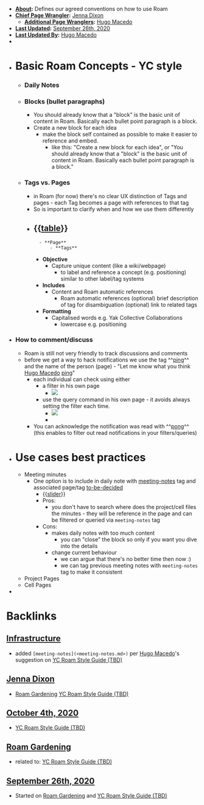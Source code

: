 - **[About](<About.md>):** Defines our agreed conventions on how to use Roam
- **[Chief Page Wrangler](<Chief Page Wrangler.md>):** [Jenna Dixon](<Jenna Dixon.md>)
    - **[Additional Page Wranglers](<Additional Page Wranglers.md>):** [Hugo Macedo](<Hugo Macedo.md>) 
- **[Last Updated](<Last Updated.md>):** [September 26th, 2020](<September 26th, 2020.md>)
- **[Last Updated By](<Last Updated By.md>):** [Hugo Macedo](<Hugo Macedo.md>) 
-  
- # Basic Roam Concepts - YC style
    - ### Daily Notes
    - ### Blocks (bullet paragraphs)
        - You should already know that a "block" is the basic unit of content in Roam. Basically each bullet point paragraph is a block.
        - Create a new block for each idea
            - make the block self contained as possible to make it easier to reference and embed.
                - like this: "Create a new block for each idea", or "You should already know that a "block" is the basic unit of content in Roam. Basically each bullet point paragraph is a block."
    - ### Tags vs. Pages
        - in Roam (for now) there's no clear UX distinction of Tags and pages - each Tag becomes a page with references to that tag
        - So is important to clarify when and how we use them differently
        - {{[table](<table.md>)}}
            -  
                - **Page**
                    - **Tags**
            - **Objective**
                - Capture unique content (like a wiki/webpage)
                    - to label and reference a concept (e.g. positioning)
similar to other label/tag systems
            - **Includes**
                - Content
and Roam automatic references
                    - Roam automatic references
(optional) brief description of tag for disambiguation
(optional) link to related tags
            - **Formatting**
                - Capitalised words 
e.g. Yak Collective Collaborations
                    - lowercase
e.g. positioning
- ### How to comment/discuss
    - Roam is still not very friendly to track discussions and comments
    - before we get a way to hack notifications we use the tag ^^[ping](<ping.md>)^^ and the name of the person (page) -  "Let me know what you think [Hugo Macedo](<Hugo Macedo.md>) [ping](<ping.md>)" 
        - each individual can check using either
            - a filter in his own page
                - ![](https://firebasestorage.googleapis.com/v0/b/firescript-577a2.appspot.com/o/imgs%2Fapp%2FArtOfGig%2FA4wkLwLDhW.png?alt=media&token=ffc365bc-8c4b-44ce-a2ec-62bbc55e15c1)
            - use the query command in his own page - it avoids always setting the filter each time.
                - ![](https://firebasestorage.googleapis.com/v0/b/firescript-577a2.appspot.com/o/imgs%2Fapp%2FArtOfGig%2FQ42qOI-5xG.png?alt=media&token=ef45b04e-cd66-4ce3-b2dd-ae77c22d4fd2)
                - 
        - You can acknowledge the notification was read with ^^[pong](<pong.md>)^^ (this enables to filter out read notifications in your filters/queries)
- # Use cases best practices
    - Meeting minutes
        - One option is to include in daily note with [meeting-notes](<meeting-notes.md>) tag and associated page/tag [to-be-decided](<to-be-decided.md>)
            - {{[slider](<slider.md>)}}
            - Pros: 
                - you don't have to search where does the project/cell files the minutes - they will be reference in the page and can be filtered or queried via `meeting-notes` tag
            - Cons:
                - makes daily notes with too much content
                    - you can "close" the block so only if you want you dive into the details
                - change current behaviour
                    - we can argue that there's no better time then now :) 
                    - we can tag previous meeting notes with `meeting-notes` tag to make it consistent 
    - Project Pages
    - Cell Pages
- 

# Backlinks
## [Infrastructure](<Infrastructure.md>)
- added `[meeting-notes](<meeting-notes.md>)` per [Hugo Macedo](<Hugo Macedo.md>)'s suggestion on [YC Roam Style Guide (TBD)](<YC Roam Style Guide (TBD).md>)

## [Jenna Dixon](<Jenna Dixon.md>)
- [Roam Gardening](<Roam Gardening.md>) [YC Roam Style Guide (TBD)](<YC Roam Style Guide (TBD).md>)

## [October 4th, 2020](<October 4th, 2020.md>)
- [YC Roam Style Guide (TBD)](<YC Roam Style Guide (TBD).md>)

## [Roam Gardening](<Roam Gardening.md>)
- related to: [YC Roam Style Guide (TBD)](<YC Roam Style Guide (TBD).md>)

## [September 26th, 2020](<September 26th, 2020.md>)
- Started on [Roam Gardening](<Roam Gardening.md>) and [YC Roam Style Guide (TBD)](<YC Roam Style Guide (TBD).md>)

